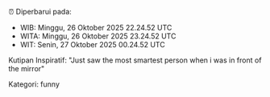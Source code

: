 ⏰ Diperbarui pada:
- WIB: Minggu, 26 Oktober 2025 22.24.52 UTC
- WITA: Minggu, 26 Oktober 2025 23.24.52 UTC
- WIT: Senin, 27 Oktober 2025 00.24.52 UTC

Kutipan Inspiratif:
"Just saw the most smartest person when i was in front of the mirror"


Kategori: funny

